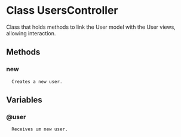 # Class UsersController

Class that holds methods to link the User model with the User views, allowing interaction.

## Methods

### new
      Creates a new user.

## Variables

### @user
      Receives um new user.
